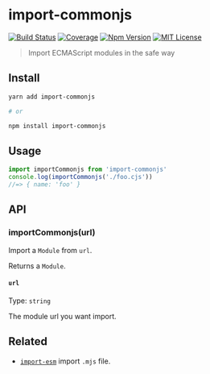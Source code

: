 # import-commonjs

[![Build Status][github_actions_badge]][github_actions_link]
[![Coverage][coveralls_badge]][coveralls_link]
[![Npm Version][package_version_badge]][package_link]
[![MIT License][license_badge]][license_link]

[github_actions_badge]: https://img.shields.io/github/workflow/status/fisker/import-commonjs/CI/master?style=flat-square
[github_actions_link]: https://github.com/fisker/import-commonjs/actions?query=branch%3Amaster
[coveralls_badge]: https://img.shields.io/coveralls/github/fisker/import-commonjs/master?style=flat-square
[coveralls_link]: https://coveralls.io/github/fisker/import-commonjs?branch=master
[license_badge]: https://img.shields.io/npm/l/import-commonjs.svg?style=flat-square
[license_link]: https://github.com/fisker/import-commonjs/blob/master/license
[package_version_badge]: https://img.shields.io/npm/v/import-commonjs.svg?style=flat-square
[package_link]: https://www.npmjs.com/package/import-commonjs

> Import ECMAScript modules in the safe way

## Install

```bash
yarn add import-commonjs

# or

npm install import-commonjs
```

## Usage

```js
import importCommonjs from 'import-commonjs'
console.log(importCommonjs('./foo.cjs'))
//=> { name: 'foo' }
```

## API

### importCommonjs(url)

Import a `Module` from `url`.

Returns a `Module`.

#### `url`

Type: `string`

The module url you want import.

## Related

- [`import-esm`](https://github.com/fisker/import-esm) import `.mjs` file.

